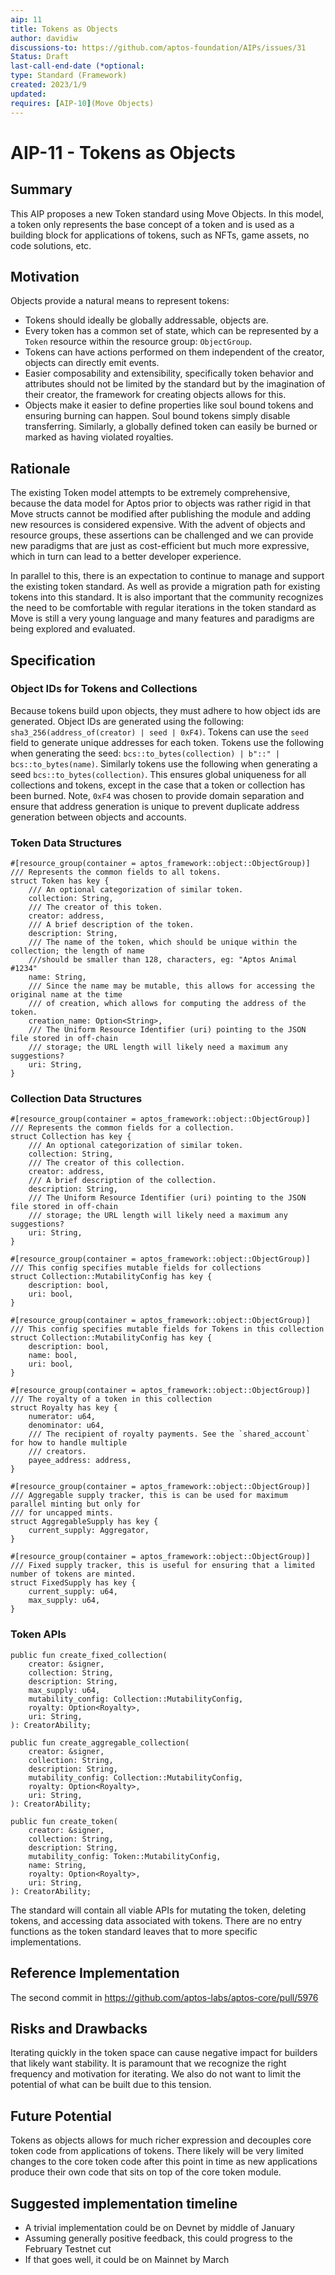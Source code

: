 ```yaml
---
aip: 11
title: Tokens as Objects
author: davidiw
discussions-to: https://github.com/aptos-foundation/AIPs/issues/31
Status: Draft
last-call-end-date (*optional:
type: Standard (Framework)
created: 2023/1/9
updated:
requires: [AIP-10](Move Objects)
---
```


# AIP-11 - Tokens as Objects

## Summary

This AIP proposes a new Token standard using Move Objects. In this model, a token only represents the base concept of a token and is used as a building block for applications of tokens, such as NFTs, game assets, no code solutions, etc.

## Motivation

Objects provide a natural means to represent tokens:

- Tokens should ideally be globally addressable, objects are.
- Every token has a common set of state, which can be represented by a `Token` resource within the resource group: `ObjectGroup`.
- Tokens can have actions performed on them independent of the creator, objects can directly emit events.
- Easier composability and extensibility, specifically token behavior and attributes should not be limited by the standard but by the imagination of their creator, the framework for creating objects allows for this.
- Objects make it easier to define properties like soul bound tokens and ensuring burning can happen. Soul bound tokens simply disable transferring. Similarly, a globally defined token can easily be burned or marked as having violated royalties.

## Rationale

The existing Token model attempts to be extremely comprehensive, because the data model for Aptos prior to objects was rather rigid in that Move structs cannot be modified after publishing the module and adding new resources is considered expensive. With the advent of objects and resource groups, these assertions can be challenged and we can provide new paradigms that are just as cost-efficient but much more expressive, which in turn can lead to a better developer experience.

In parallel to this, there is an expectation to continue to manage and support the existing token standard. As well as provide a migration path for existing tokens into this standard. It is also important that the community recognizes the need to be comfortable with regular iterations in the token standard as Move is still a very young language and many features and paradigms are being explored and evaluated.

## Specification

### Object IDs for Tokens and Collections

Because tokens build upon objects, they must adhere to how object ids are generated. Object IDs are generated using the following: `sha3_256(address_of(creator) | seed | 0xF4)`. Tokens can use the `seed` field to generate unique addresses for each token. Tokens use the following when generating the seed: `bcs::to_bytes(collection) | b"::" | bcs::to_bytes(name)`. Similarly tokens use the following when generating a seed `bcs::to_bytes(collection)`. This ensures global uniqueness for all collections and tokens, except in the case that a token or collection has been burned. Note, `0xF4` was chosen to provide domain separation and ensure that address generation is unique to prevent duplicate address generation between objects and accounts.

### Token Data Structures

```move
#[resource_group(container = aptos_framework::object::ObjectGroup)]
/// Represents the common fields to all tokens.
struct Token has key {
    /// An optional categorization of similar token.
    collection: String,
    /// The creator of this token.
    creator: address,
    /// A brief description of the token.
    description: String,
    /// The name of the token, which should be unique within the collection; the length of name
    ///should be smaller than 128, characters, eg: "Aptos Animal #1234"
    name: String,
    /// Since the name may be mutable, this allows for accessing the original name at the time
    /// of creation, which allows for computing the address of the token.
    creation_name: Option<String>,
    /// The Uniform Resource Identifier (uri) pointing to the JSON file stored in off-chain
    /// storage; the URL length will likely need a maximum any suggestions?
    uri: String,
}
```

### Collection Data Structures

```move
#[resource_group(container = aptos_framework::object::ObjectGroup)]
/// Represents the common fields for a collection.
struct Collection has key {
    /// An optional categorization of similar token.
    collection: String,
    /// The creator of this collection.
    creator: address,
    /// A brief description of the collection.
    description: String,
    /// The Uniform Resource Identifier (uri) pointing to the JSON file stored in off-chain
    /// storage; the URL length will likely need a maximum any suggestions?
    uri: String,
}

#[resource_group(container = aptos_framework::object::ObjectGroup)]
/// This config specifies mutable fields for collections
struct Collection::MutabilityConfig has key {
    description: bool,
    uri: bool,
}

#[resource_group(container = aptos_framework::object::ObjectGroup)]
/// This config specifies mutable fields for Tokens in this collection
struct Collection::MutabilityConfig has key {
    description: bool,
    name: bool,
    uri: bool,
}

#[resource_group(container = aptos_framework::object::ObjectGroup)]
/// The royalty of a token in this collection
struct Royalty has key {
    numerator: u64,
    denominator: u64,
    /// The recipient of royalty payments. See the `shared_account` for how to handle multiple
    /// creators.
    payee_address: address,
}

#[resource_group(container = aptos_framework::object::ObjectGroup)]
/// Aggregable supply tracker, this is can be used for maximum parallel minting but only for
/// for uncapped mints.
struct AggregableSupply has key {
    current_supply: Aggregator,
}

#[resource_group(container = aptos_framework::object::ObjectGroup)]
/// Fixed supply tracker, this is useful for ensuring that a limited number of tokens are minted.
struct FixedSupply has key {
    current_supply: u64,
    max_supply: u64,
}
```

### Token APIs

```move
public fun create_fixed_collection(
    creator: &signer,
    collection: String,
    description: String,
    max_supply: u64,
    mutability_config: Collection::MutabilityConfig,
    royalty: Option<Royalty>,
    uri: String,
): CreatorAbility;

public fun create_aggregable_collection(
    creator: &signer,
    collection: String,
    description: String,
    mutability_config: Collection::MutabilityConfig,
    royalty: Option<Royalty>,
    uri: String,
): CreatorAbility;

public fun create_token(
    creator: &signer,
    collection: String,
    description: String,
    mutability_config: Token::MutabilityConfig,
    name: String,
    royalty: Option<Royalty>,
    uri: String,
): CreatorAbility;
```

The standard will contain all viable APIs for mutating the token, deleting tokens, and accessing data associated with tokens. There are no entry functions as the token standard leaves that to more specific implementations.

## Reference Implementation

The second commit in https://github.com/aptos-labs/aptos-core/pull/5976

## Risks and Drawbacks

Iterating quickly in the token space can cause negative impact for builders that likely want stability. It is paramount that we recognize the right frequency and motivation for iterating. We also do not want to limit the potential of what can be built due to this tension.

## Future Potential

Tokens as objects allows for much richer expression and decouples core token code from applications of tokens. There likely will be very limited changes to the core token code after this point in time as new applications produce their own code that sits on top of the core token module. 

## Suggested implementation timeline

- A trivial implementation could be on Devnet by middle of January
- Assuming generally positive feedback, this could progress to the February Testnet cut
- If that goes well, it could be on Mainnet by March
